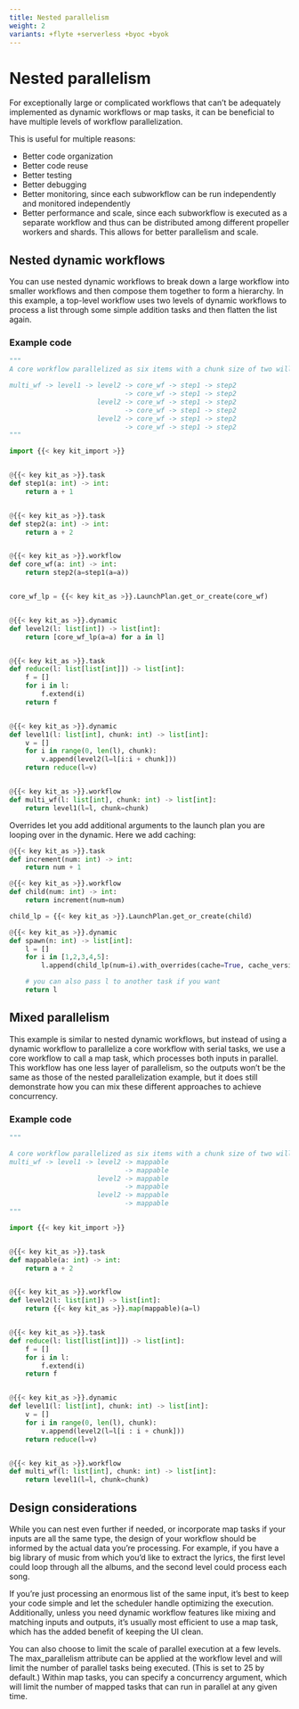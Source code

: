 ```yaml
---
title: Nested parallelism
weight: 2
variants: +flyte +serverless +byoc +byok
---
```


# Nested parallelism

For exceptionally large or complicated workflows that can’t be adequately implemented as dynamic workflows or map tasks, it can be beneficial to have multiple levels of workflow parallelization.

This is useful for multiple reasons:

- Better code organization
- Better code reuse
- Better testing
- Better debugging
- Better monitoring, since each subworkflow can be run independently and monitored independently
- Better performance and scale, since each subworkflow is executed as a separate workflow and thus can be distributed among different propeller workers and shards. This allows for better parallelism and scale.

## Nested dynamic workflows
You can use nested dynamic workflows to break down a large workflow into smaller workflows and then compose them together to form a hierarchy. In this example, a top-level workflow uses two levels of dynamic workflows to process a list through some simple addition tasks and then flatten the list again.

### Example code

```python
"""
A core workflow parallelized as six items with a chunk size of two will be structured as follows:

multi_wf -> level1 -> level2 -> core_wf -> step1 -> step2
                             -> core_wf -> step1 -> step2
                      level2 -> core_wf -> step1 -> step2
                             -> core_wf -> step1 -> step2
                      level2 -> core_wf -> step1 -> step2
                             -> core_wf -> step1 -> step2
"""

import {{< key kit_import >}}


@{{< key kit_as >}}.task
def step1(a: int) -> int:
    return a + 1


@{{< key kit_as >}}.task
def step2(a: int) -> int:
    return a + 2


@{{< key kit_as >}}.workflow
def core_wf(a: int) -> int:
    return step2(a=step1(a=a))


core_wf_lp = {{< key kit_as >}}.LaunchPlan.get_or_create(core_wf)


@{{< key kit_as >}}.dynamic
def level2(l: list[int]) -> list[int]:
    return [core_wf_lp(a=a) for a in l]


@{{< key kit_as >}}.task
def reduce(l: list[list[int]]) -> list[int]:
    f = []
    for i in l:
        f.extend(i)
    return f


@{{< key kit_as >}}.dynamic
def level1(l: list[int], chunk: int) -> list[int]:
    v = []
    for i in range(0, len(l), chunk):
        v.append(level2(l=l[i:i + chunk]))
    return reduce(l=v)


@{{< key kit_as >}}.workflow
def multi_wf(l: list[int], chunk: int) -> list[int]:
    return level1(l=l, chunk=chunk)
```

Overrides let you add additional arguments to the launch plan you are looping over in the dynamic. Here we add caching:

```python
@{{< key kit_as >}}.task
def increment(num: int) -> int:
    return num + 1

@{{< key kit_as >}}.workflow
def child(num: int) -> int:
    return increment(num=num)

child_lp = {{< key kit_as >}}.LaunchPlan.get_or_create(child)

@{{< key kit_as >}}.dynamic
def spawn(n: int) -> list[int]:
    l = []
    for i in [1,2,3,4,5]:
        l.append(child_lp(num=i).with_overrides(cache=True, cache_version="1.0.0"))

    # you can also pass l to another task if you want
    return l
```

## Mixed parallelism
This example is similar to nested dynamic workflows, but instead of using a dynamic workflow to parallelize a core workflow with serial tasks, we use a core workflow to call a map task, which processes both inputs in parallel. This workflow has one less layer of parallelism, so the outputs won’t be the same as those of the nested parallelization example, but it does still demonstrate how you can mix these different approaches to achieve concurrency.

### Example code

```python
"""

A core workflow parallelized as six items with a chunk size of two will be structured as follows:
multi_wf -> level1 -> level2 -> mappable
                             -> mappable
                      level2 -> mappable
                             -> mappable
                      level2 -> mappable
                             -> mappable
"""

import {{< key kit_import >}}


@{{< key kit_as >}}.task
def mappable(a: int) -> int:
    return a + 2


@{{< key kit_as >}}.workflow
def level2(l: list[int]) -> list[int]:
    return {{< key kit_as >}}.map(mappable)(a=l)


@{{< key kit_as >}}.task
def reduce(l: list[list[int]]) -> list[int]:
    f = []
    for i in l:
        f.extend(i)
    return f


@{{< key kit_as >}}.dynamic
def level1(l: list[int], chunk: int) -> list[int]:
    v = []
    for i in range(0, len(l), chunk):
        v.append(level2(l=l[i : i + chunk]))
    return reduce(l=v)


@{{< key kit_as >}}.workflow
def multi_wf(l: list[int], chunk: int) -> list[int]:
    return level1(l=l, chunk=chunk)
```

## Design considerations

While you can nest even further if needed, or incorporate map tasks if your inputs are all the same type, the design of your workflow should be informed by the actual data you’re processing. For example, if you have a big library of music from which you’d like to extract the lyrics, the first level could loop through all the albums, and the second level could process each song.

If you’re just processing an enormous list of the same input, it’s best to keep your code simple and let the scheduler handle optimizing the execution. Additionally, unless you need dynamic workflow features like mixing and matching inputs and outputs, it’s usually most efficient to use a map task, which has the added benefit of keeping the UI clean.

You can also choose to limit the scale of parallel execution at a few levels. The max_parallelism attribute can be applied at the workflow level and will limit the number of parallel tasks being executed. (This is set to 25 by default.) Within map tasks, you can specify a concurrency argument, which will limit the number of mapped tasks that can run in parallel at any given time.